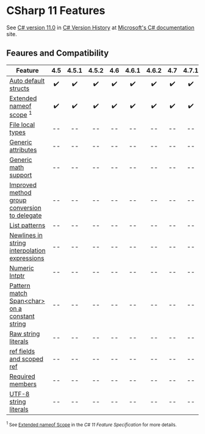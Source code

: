 ﻿# CSharp 11 Features

See [C# version 11.0](https://learn.microsoft.com/en-us/dotnet/csharp/whats-new/csharp-version-history#c-version-11) in [C# Version History](https://learn.microsoft.com/en-us/dotnet/csharp/whats-new/csharp-version-history) at [Microsoft's C# documentation](https://learn.microsoft.com/en-us/dotnet/csharp/) site.

## Feaures and Compatibility

Feature                                          |4.5 |4.5.1|4.5.2|4.6 |4.6.1|4.6.2|4.7|4.7.1|4.7.2|4.8
-------------------------------------------------|:--:|:---:|:---:|:--:|:---:|:---:|:--:|:--:|:--:|:--:
[Auto default structs](https://learn.microsoft.com/en-us/dotnet/csharp/whats-new/csharp-11#auto-default-struct)|✔️  |✔️   |✔️    |✔️  |✔️  |✔️    |✔️   |✔️  |✔️  |✔️
[Extended nameof scope](https://learn.microsoft.com/en-us/dotnet/csharp/whats-new/csharp-11#extended-nameof-scope) <sup>1</sup>|✔️  |✔️   |✔️    |✔️  |✔️  |✔️    |✔️   |✔️  |✔️  |✔️
[File local types](https://learn.microsoft.com/en-us/dotnet/csharp/whats-new/csharp-11#file-local-types)|--  |--   |--    |--  |--  |--    |--   |--  |--  |--
[Generic attributes](https://learn.microsoft.com/en-us/dotnet/csharp/whats-new/csharp-11#generic-attributes)|--  |--   |--    |--  |--  |--    |--   |--  |--  |--
[Generic math support](https://learn.microsoft.com/en-us/dotnet/csharp/whats-new/csharp-11#generic-math-support)|--  |--   |--    |--  |--  |--    |--   |--  |--  |--
[Improved method group conversion to delegate](https://learn.microsoft.com/en-us/dotnet/csharp/whats-new/csharp-11#improved-method-group-conversion-to-delegate)|--  |--   |--    |--  |--  |--    |--   |--  |--  |--
[List patterns](https://learn.microsoft.com/en-us/dotnet/csharp/whats-new/csharp-11#list-patterns)|--  |--   |--    |--  |--  |--    |--   |--  |--  |--
[Newlines in string interpolation expressions](https://learn.microsoft.com/en-us/dotnet/csharp/whats-new/csharp-11#newlines-in-string-interpolations)|--  |--   |--    |--  |--  |--    |--   |--  |--  |--
[Numeric Intptr](https://learn.microsoft.com/en-us/dotnet/csharp/whats-new/csharp-11#numeric-intptr-and-uintptr)|--  |--   |--    |--  |--  |--    |--   |--  |--  |--
[Pattern match Span&lt;char&gt; on a constant string](https://learn.microsoft.com/en-us/dotnet/csharp/whats-new/csharp-11#pattern-match-spanchar-or-readonlyspanchar-on-a-constant-string)|--  |--   |--    |--  |--  |--    |--   |--  |--  |--
[Raw string literals](https://learn.microsoft.com/en-us/dotnet/csharp/whats-new/csharp-11#raw-string-literals)|--  |--   |--    |--  |--  |--    |--   |--  |--  |--
[ref fields and scoped ref](https://learn.microsoft.com/en-us/dotnet/csharp/whats-new/csharp-11#ref-fields-and-ref-scoped-variables)|--  |--   |--    |--  |--  |--    |--   |--  |--  |--
[Required members](https://learn.microsoft.com/en-us/dotnet/csharp/whats-new/csharp-11#required-members)|--  |--   |--    |--  |--  |--    |--   |--  |--  |--
[UTF-8 string literals](https://learn.microsoft.com/en-us/dotnet/csharp/whats-new/csharp-11#utf-8-string-literals)|--  |--   |--    |--  |--  |--    |--   |--  |--  |--
                                                                                               
<div style="font-size: smaller;">   

<sup>1</sup> See [Extended nameof Scope](https://learn.microsoft.com/En-Us/dotnet/csharp/language-reference/proposals/csharp-11.0/extended-nameof-scope) in the *C# 11 Feature Specification* for more details.
</div>

<div style="display: none;">
<sup>1</sup> Reqires runtime support.

<sup>2</sup> This feature cannot be tested via unit test as there is no way to verify the results of the test.

|✔️  |✔️   |✔️    |✔️  |✔️  |✔️    |✔️   |✔️  |✔️  |✔️

</div>